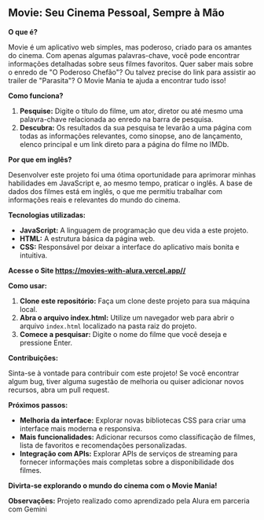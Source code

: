 
## **Movie: Seu Cinema Pessoal, Sempre à Mão**

**O que é?**

Movie é um aplicativo web simples, mas poderoso, criado para os amantes do cinema. Com apenas algumas palavras-chave, você pode encontrar informações detalhadas sobre seus filmes favoritos. Quer saber mais sobre o enredo de "O Poderoso Chefão"? Ou talvez precise do link para assistir ao trailer de "Parasita"? O Movie Mania te ajuda a encontrar tudo isso!

**Como funciona?**

1. **Pesquise:** Digite o título do filme, um ator, diretor ou até mesmo uma palavra-chave relacionada ao enredo na barra de pesquisa.
2. **Descubra:** Os resultados da sua pesquisa te levarão a uma página com todas as informações relevantes, como sinopse, ano de lançamento, elenco principal e um link direto para a página do filme no IMDb.

**Por que em inglês?**

Desenvolver este projeto foi uma ótima oportunidade para aprimorar minhas habilidades em JavaScript e, ao mesmo tempo, praticar o inglês. A base de dados dos filmes está em inglês, o que me permitiu trabalhar com informações reais e relevantes do mundo do cinema.

**Tecnologias utilizadas:**

* **JavaScript:** A linguagem de programação que deu vida a este projeto.
* **HTML:** A estrutura básica da página web.
* **CSS:** Responsável por deixar a interface do aplicativo mais bonita e intuitiva.

**Acesse o Site https://movies-with-alura.vercel.app//**

**Como usar:**

1. **Clone este repositório:** Faça um clone deste projeto para sua máquina local.
2. **Abra o arquivo index.html:** Utilize um navegador web para abrir o arquivo `index.html` localizado na pasta raiz do projeto.
3. **Comece a pesquisar:** Digite o nome do filme que você deseja e pressione Enter.

**Contribuições:**

Sinta-se à vontade para contribuir com este projeto! Se você encontrar algum bug, tiver alguma sugestão de melhoria ou quiser adicionar novos recursos, abra um pull request.

**Próximos passos:**

* **Melhoria da interface:** Explorar novas bibliotecas CSS para criar uma interface mais moderna e responsiva.
* **Mais funcionalidades:** Adicionar recursos como classificação de filmes, lista de favoritos e recomendações personalizadas.
* **Integração com APIs:** Explorar APIs de serviços de streaming para fornecer informações mais completas sobre a disponibilidade dos filmes.

**Divirta-se explorando o mundo do cinema com o Movie Mania!**

**Observações:**
Projeto realizado como aprendizado pela Alura em parceria com Gemini
